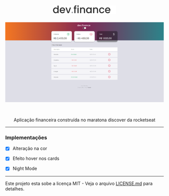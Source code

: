 

<h1 align="center">
  <img alt="dev-finance-logo" title="dev-finance-logo" src="assets/logob.svg" width="200px" />
 </h1>

<p align="center">
  <img src="https://github.com/carlospessin/dev-finance/blob/master/assets/preview2.png">
</p>



<br>

<p align="center">
  Aplicação financeira construída no maratona discover da rocketseat
</p>



---

### Implementações

- [x] Alteração na cor
- [x] Efeito hover nos cards
- [x] Night Mode


---

Este projeto esta sobe a licença MIT - Veja o arquivo [LICENSE.md](https://github.com/carlospessin/dev-finance/blob/master/LICENSE.md) para detalhes.
